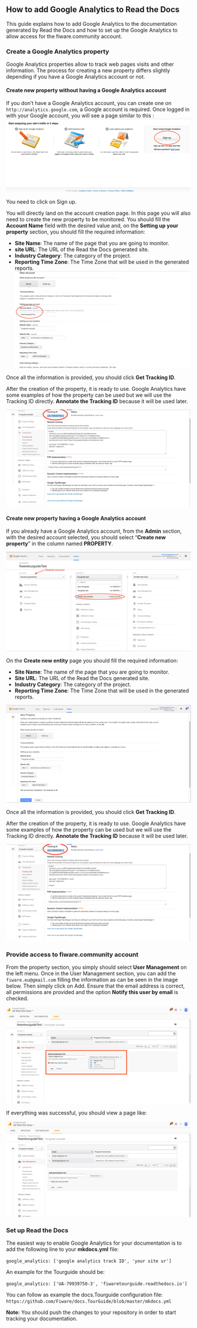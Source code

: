 ## How to add Google Analytics to Read the Docs

This guide explains how to add Google Analytics to the documentation generated by Read the Docs and how to set up the
Google Analytics to allow access for the fiware.community account.

### Create a Google Analytics property

Google Analytics properties allow to track web pages visits and other information. The process for creating a new
property differs slightly depending if you have a Google Analytics account or not.

#### Create new property without having a Google Analytics account

If you don’t have a Google Analytics account, you can create one on `http://analytics.google.com`, a Google account is
required. Once logged in with your Google account, you will see a page similar to this : ![](img/Sign_up_analytics.png)

You need to click on Sign up.

You will directly land on the account creation page. In this page you will also need to create the new property to be
monitored. You should fill the **Account Name** field with the desired value and, on the **Setting up your property**
section, you should fill the required information:

-   **Site Name**: The name of the page that you are going to monitor.
-   **site URL**: The URL of the Read the Docs generated site.
-   **Industry Category**: The category of the project.
-   **Reporting Time Zone**: The Time Zone that will be used in the generated reports. ![](img/New_account.png)

Once all the information is provided, you should click **Get Tracking ID**.

After the creation of the property, it is ready to use. Google Analytics have some examples of how the property can be
used but we will use the Tracking ID directly. **Annotate the Tracking ID** because it will be used later.

![](img/Tracking_id.png)

#### Create new property having a Google Analytics account

If you already have a Google Analytics account, from the **Admin** section, with the desired account selected, you
should select “**Create new property**” in the column named **PROPERTY**.

![](img/New_property.png)

On the **Create new entity** page you should fill the required information:

-   **Site Name**: The name of the page that you are going to monitor.
-   **Site URL**: The URL of the Read the Docs generated site.
-   **Industry Category**: The category of the project.
-   **Reporting Time Zone**: The Time Zone that will be used in the generated reports.

![](img/New_property_data.png)

Once all the information is provided, you should click **Get Tracking ID**.

After the creation of the property, it is ready to use. Google Analytics have some examples of how the property can be
used but we will use the Tracking ID directly. **Annotate the Tracking ID** because it will be used later.

![](img/Tracking_id.png)

### Provide access to fiware.community account

From the property section, you simply should select **User Management** on the left menu. Once in the User Management
section, you can add the `fiware.eu@gmail.com` filling the information as can be seen in the image below. Then simply
click on Add. Ensure that the email address is correct, all permissions are provided and the option **Notify this user
by email** is checked.

![](img/User_managment.png)

If everything was successful, you should view a page like:

![](img/Fiware_community_added.png)

### Set up Read the Docs

The easiest way to enable Google Analytics for your documentation is to add the following line to your **mkdocs.yml**
file:

`google_analytics: ['google analytics track ID', 'your site ur']`

An example for the Tourguide should be:

`google_analytics: ['UA-79939750-3', 'fiwaretourguide.readthedocs.io']`

You can follow as example the docs.Tourguide configuration file:
`https://github.com/Fiware/docs.TourGuide/blob/master/mkdocs.yml`

**Note:** You should push the changes to your repository in order to start tracking your documentation.

